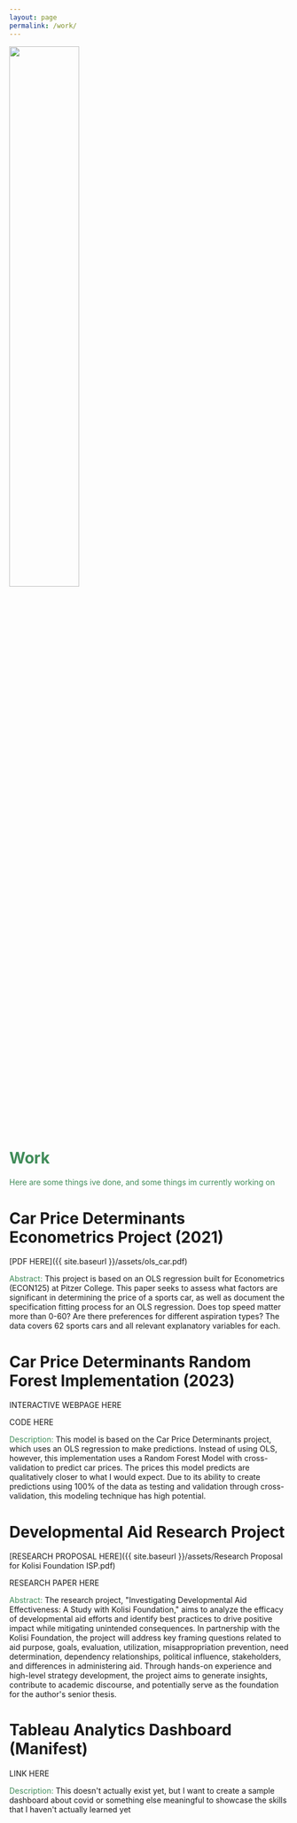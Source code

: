 ```yaml
---
layout: page
permalink: /work/
---
```

<div class="image-container">
  <img src="{{ site.baseurl }}/images/working.png" style="width: 50%">
</div>

# <span style="color:#408C59">Work</span> 
<span style="color:#408C59">Here are some things ive done, and some things im currently working on</span>


# Car Price Determinants Econometrics Project (2021)
[PDF HERE]({{ site.baseurl }}/assets/ols_car.pdf)



<span style="color:#408C59">Abstract: </span>
This project is based on an OLS regression built for Econometrics (ECON125) at Pitzer College. This paper seeks to assess what factors are significant in determining the price of a sports car, as well as document the specification fitting process for an OLS regression. Does top speed matter more than 0-60? Are there preferences for different aspiration types? The data covers 62 sports cars and all relevant explanatory variables for each.

# Car Price Determinants Random Forest Implementation (2023)
INTERACTIVE WEBPAGE HERE

CODE HERE

<span style="color:#408C59">Description: </span>
This model is based on the Car Price Determinants project, which uses an OLS regression to make predictions. Instead of using OLS, however, this implementation uses a Random Forest Model with cross-validation to predict car prices. The prices this model predicts are qualitatively closer to what I would expect. Due to its ability to create predictions using 100% of the data as testing and validation through cross-validation, this modeling technique has high potential. 

# Developmental Aid Research Project
[RESEARCH PROPOSAL HERE]({{ site.baseurl }}/assets/Research Proposal for Kolisi Foundation ISP.pdf)

RESEARCH PAPER HERE

<span style="color:#408C59">Abstract: </span>
The research project, "Investigating Developmental Aid Effectiveness: A Study with Kolisi Foundation," aims to analyze the efficacy of developmental aid efforts and identify best practices to drive positive impact while mitigating unintended consequences. In partnership with the Kolisi Foundation, the project will address key framing questions related to aid purpose, goals, evaluation, utilization, misappropriation prevention, need determination, dependency relationships, political influence, stakeholders, and differences in administering aid. Through hands-on experience and high-level strategy development, the project aims to generate insights, contribute to academic discourse, and potentially serve as the foundation for the author's senior thesis.

# Tableau Analytics Dashboard (Manifest)
LINK HERE

<span style="color:#408C59">Description: </span>
This doesn't actually exist yet, but I want to create a sample dashboard about covid or something else meaningful to showcase the skills that I haven't actually learned yet






